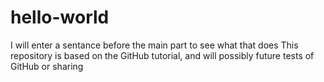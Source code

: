 # hello-world
I will enter a sentance before the main part to see what that does
This repository is based on the GitHub tutorial, and will possibly future tests of GitHub or sharing
